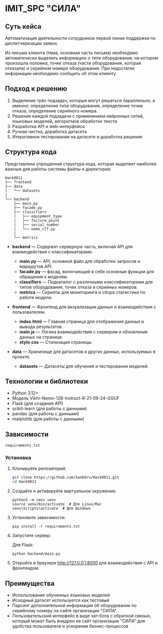 # IMIT_SPC "СИЛА"

## Суть кейса

Автоматизация деятельности сотрудников первой линии поддержки по диспетчеризации заявок.

Из письма клиента (тема, основная часть письма) необходимо автоматически выделить информацию о типе оборудования, на
котором произошла поломка, точке отказа (части оборудования, которая отказала) и серийном номере оборудования. 
При недостатке информации необходимо сообщить об этом клиенту.

## Подход к решению

1. Выделение трёх подзадач, которые могут решаться параллельно, а именно: определение типа оборудования, определение точки отказа, определение серийного номера.
2. Решение каждой подзадачи с применением нейронных сетей, языковых моделей, алгоритмов обработки текста
3. Разработка API и web-интерфейса
4. Ручная чистка, доработка датасета
5. Итеративное тестирование на датасете и доработка решения


## Структура кода

Представлена упрощенная структура кода, которая выделяет наиболее важные для работы системы файлы и директории.

```
Hack0811
├── frontend
├── data
|   └── datasets
|
└── backend
    ├── main.py
    ├── facade.py
    ├── classifiers
    |   ├── equipment_type
    |   ├── failure_point
    |   ├── serial_number
    |   └── nemo_clf.py
    |
    └── metrics
```

- **backend** — Содержит серверную часть, включая API для взаимодействия с классификаторами.
    - **main.py** — API, основной файл для обработки запросов и маршрутов API.
    - **facade.py** — фасад, включающий в себя основные функции для обращения к моделям.
    - **classifiers** — Подкаталог с различными классификаторами для типов оборудования, точек отказа и серийных
      номеров.
    - **metrics** — Скрипты для мониторинга и сбора статистики по работе модели.

- **frontend** — Фронтенд для визуализации данных и взаимодействия с пользователем.
    - **index.html** — Главная страница для отображения данных и вывода результатов.
    - **main.js** — Логика взаимодействия с сервером и обновления данных на странице.
    - **style.css** — Стилизация страницы.

- **data** — Хранилище для датасетов и других данных, используемых в проекте.
    - **datasets** — Датасеты для обучения и тестирования моделей.

## Технологии и библиотеки

- Python 3.12+
- Модель Vikhr-Nemo-12B-Instruct-R-21-09-24-GGUF
- Flask (для создания API)
- scikit-learn (для работы с данными)
- pandas (для работы с данными)
- matplotlib (для работы с данными)

## Зависимости

`requirements.txt`

### Установка

1. Клонируйте репозиторий:

   ```bash
   git clone https://github.com/SanKdrv/Hack0811.git
   cd Hack0811
   ```

2. Создайте и активируйте виртуальное окружение:

   ```
   python3 -m venv venv
   source venv/bin/activate  # Для Linux/Mac
   venv\Scripts\activate  # Для Windows
   ```

3. Установите зависимости:

    `pip install -r requirements.txt`

4. Запустите сервер:

   Для Flask:

   `python backend/main.py`


5. Откройте в браузере http://127.0.0.1:8000 для взаимодействия с API и фронтендом.

## Преимущества

* Использование обученных языковых моделей
* Исходный датасет используется как тестовый 
* Парсинг дополнительной информации об оборудовании по серийному номеру на сайте организации "СИЛА"
* Пользовательский интерфейс в виде чат-бота с обратной связью, который может быть внедрен на сайт организации "СИЛА" для удобства пользователя и ускорения бизнес-процессов
